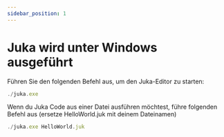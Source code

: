 ```yaml
---
sidebar_position: 1
---
```



# Juka wird unter Windows ausgeführt

Führen Sie den folgenden Befehl aus, um den Juka-Editor zu starten:

```jsx
./juka.exe
```

Wenn du Juka Code aus einer Datei ausführen möchtest, führe folgenden Befehl aus (ersetze HelloWorld.juk mit deinem Dateinamen)

```jsx
./juka.exe HelloWorld.juk
```